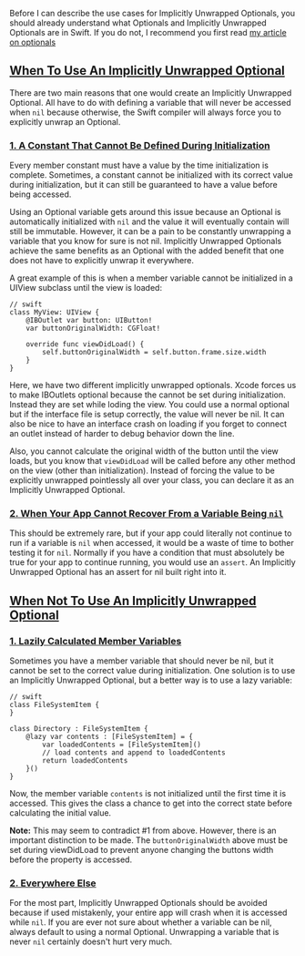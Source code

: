 Before I can describe the use cases for Implicitly Unwrapped Optionals, you should already understand what Optionals and Implicitly Unwrapped Optionals are in Swift. If you do not, I recommend you first read [my article on optionals](/posts/2014/07/05/what-is-an-optional-in-swift)

<a name="when-to-use-an-implicitly-unwrapped-optional" href="#when-to-use-an-implicitly-unwrapped-optional">When To Use An Implicitly Unwrapped Optional</a>
------------------

There are two main reasons that one would create an Implicitly Unwrapped Optional. All have to do with defining a variable that will never be accessed when `nil` because otherwise, the Swift compiler will always force you to explicitly unwrap an Optional.

### <a name="a-constant-that-cannot-be-defined-during-initialization" href="#a-constant-that-cannot-be-defined-during-initialization">1. A Constant That Cannot Be Defined During Initialization</a>

Every member constant must have a value by the time initialization is complete. Sometimes, a constant cannot be initialized with its correct value during initialization, but it can still be guaranteed to have a value before being accessed.

Using an Optional variable gets around this issue because an Optional is automatically initialized with `nil` and the value it will eventually contain will still be immutable. However, it can be a pain to be constantly unwrapping a variable that you know for sure is not nil. Implicitly Unwrapped Optionals achieve the same benefits as an Optional with the added benefit that one does not have to explicitly unwrap it everywhere.

A great example of this is when a member variable cannot be initialized in a UIView subclass until the view is loaded:

    // swift
    class MyView: UIView {
        @IBOutlet var button: UIButton!
        var buttonOriginalWidth: CGFloat!

        override func viewDidLoad() {
            self.buttonOriginalWidth = self.button.frame.size.width
        }
    }

Here, we have two different implicitly unwrapped optionals. Xcode forces us to make IBOutlets optional because the
cannot be set during initialization. Instead they are set while loding the view. You could use a normal optional
but if the interface file is setup correctly, the value will never be nil. It can also be nice to have an interface
crash on loading if you forget to connect an outlet instead of harder to debug behavior down the line.

Also, you cannot calculate the original width of the button until the view loads, but you know that `viewDidLoad`
will be called before any other method on the view (other than initialization). Instead of forcing the value to be
explicitly unwrapped pointlessly all over your class, you can declare it as an Implicitly Unwrapped Optional.

### <a name="when-your-app-cannot-recover-from-nil" href="#when-your-app-cannot-recover-from-nil">2. When Your App Cannot Recover From a Variable Being `nil`</a>

This should be extremely rare, but if your app could literally not continue to run if a variable is `nil` when accessed, it would be a waste of time to bother testing it for `nil`. Normally if you have a condition that must absolutely be true for your app to continue running, you would use an `assert`. An Implicitly Unwrapped Optional has an assert for nil built right into it.

<a name="when-not-to-use-an-implicitly-unwrapped-optional" href="#when-not-to-use-an-implicitly-unwrapped-optional">When Not To Use An Implicitly Unwrapped Optional</a>
---------------

### <a name="member-variables" href="#member-variables">1. Lazily Calculated Member Variables</a>

Sometimes you have a member variable that should never be nil, but it cannot be set to the correct value during initialization. One solution is to use an Implicitly Unwrapped Optional, but a better way is to use a lazy variable:

    // swift
    class FileSystemItem {
    }

    class Directory : FileSystemItem {
        @lazy var contents : [FileSystemItem] = {
            var loadedContents = [FileSystemItem]()
            // load contents and append to loadedContents
            return loadedContents
        }()
    }

Now, the member variable `contents` is not initialized until the first time it is accessed. This gives the class a chance to get into the correct state before calculating the initial value.

**Note:** This may seem to contradict #1 from above. However, there is an important distinction to be made. The `buttonOriginalWidth` above must be set during viewDidLoad to prevent anyone changing the buttons width before the property is accessed.

### <a name="everywhere-else" href="#everywhere-else">2. Everywhere Else</a>

For the most part, Implicitly Unwrapped Optionals should be avoided because if used mistakenly, your entire app will crash when it is accessed while `nil`. If you are ever not sure about whether a variable can be nil, always default to using a normal Optional. Unwrapping a variable that is never `nil` certainly doesn't hurt very much.
